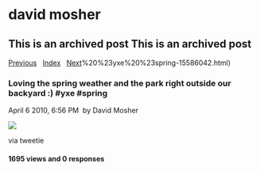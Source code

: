 # david mosher

## This is an archived post This is an archived post

[Previous](../../../posts/2010/04/Early%20start%20to%20the%20backyard.%20%23yxe-15737931.html)
  [Index](../../../index-2.html)  
[Next](../../../posts/2010/04/Loving%20the%20spring%20weather%20and%20the%20park%20right%20outside%20our%20backyard%20:)%20%23yxe%20%23spring-15586042.html)

### Loving the spring weather and the park right outside our backyard :) \#yxe \#spring

April 6 2010, 6:56 PM  by David Mosher

![](../../../image/2010/04/7872190-image.jpg)

via tweetie

#### 1695 views and 0 responses

